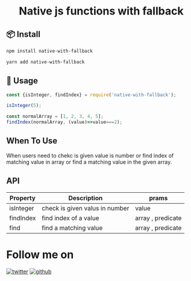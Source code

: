 <h1 align="center">Native js functions with fallback</h1>

## 📦 Install

```bash
npm install native-with-fallback
```

```bash
yarn add native-with-fallback
```

## 🔨 Usage

```js
const {isInteger, findIndex} = require('native-with-fallback');

isInteger(5);

const normalArray = [1, 2, 3, 4, 5];
findIndex(normalArray, (value)=>value===2);
```

## When To Use

When users need to chekc is given value is number or find index of matching value in array or find a matching value in the given array.

## API

| Property | Description | prams |
| --- | --- | --- |
| isInteger | check is given valus in number| value |
| findIndex | find index of a value| array , predicate |
| find | find a matching value| array , predicate |

[twitterurl]: http://i.imgur.com/tXSoThF.png (twitter icon with padding)
[githuburl]: http://i.imgur.com/0o48UoR.png (github icon with padding)

[1]: https://twitter.com/Rajeshkumar_kgm
[2]: https://github.com/Rajesh-kumar-r

# Follow me on
[![twitter][twitterurl]][1] [![github][githuburl]][2]